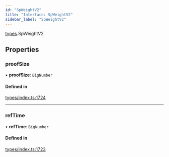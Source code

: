 ```yaml
---
id: "SpWeightV2"
title: "Interface: SpWeightV2"
sidebar_label: "SpWeightV2"
---
```


[types](../../../modules/Types/Types.md).SpWeightV2

## Properties

### proofSize

• **proofSize**: `BigNumber`

#### Defined in

[types/index.ts:1724](https://github.com/PolymeshAssociation/polymesh-sdk/blob/2c78f6c34/src/types/index.ts#L1724)

___

### refTime

• **refTime**: `BigNumber`

#### Defined in

[types/index.ts:1723](https://github.com/PolymeshAssociation/polymesh-sdk/blob/2c78f6c34/src/types/index.ts#L1723)
